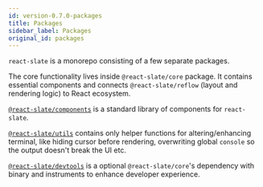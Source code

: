 ```yaml
---
id: version-0.7.0-packages
title: Packages
sidebar_label: Packages
original_id: packages
---
```


`react-slate` is a monorepo consisting of a few separate packages.

The core functionality lives inside `@react-slate/core` package. It contains essential components and connects `@react-slate/reflow` (layout and rendering logic) to React ecosystem.

[`@react-slate/components`](./components-getting-started.md) is a standard library of components for `react-slate`.

[`@react-slate/utils`](./utils-getting-started.md) contains only helper functions for altering/enhancing terminal, like hiding cursor before rendering, overwriting global `console` so the output doesn't break the UI etc.

[`@react-slate/devtools`](./devtools-getting-started.md) is a optional `@react-slate/core`'s dependency with binary and instruments to enhance developer experience.
